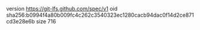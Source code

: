 version https://git-lfs.github.com/spec/v1
oid sha256:b0994f4a80b009fc4c262c3540323ec1280cacb94dac0f14d2ce871cd3e28e6b
size 716
